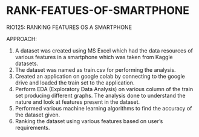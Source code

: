 # RANK-FEATUES-OF-SMARTPHONE
RIO125: RANKING FEATURES OS A SMARTPHONE

APPROACH:
1.	A dataset was created using MS Excel which had the data resources of various features in a smartphone which was taken from Kaggle datasets.
2.	The dataset was named as train.csv for performing the analysis.
3.	Created an application on google colab by connecting to the google drive and loaded the train set to the application.
4.	Perform EDA (Exploratory Data Analysis) on various column of the train set producing different graphs. The analysis done to understand the nature and look at features present in the dataset.
5.	Performed various machine learning algorithms to find the accuracy of the dataset given.
6.	Ranking the dataset using various features based on user’s requirements.

